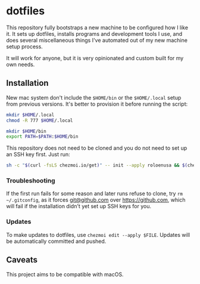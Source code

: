# dotfiles

This repository fully bootstraps a new machine to be configured how I like it.
It sets up dotfiles, installs programs and development tools I use, and does
several miscellaneous things I've automated out of my new machine setup process.

It will work for anyone, but it is very opinionated and custom built for my own
needs.

## Installation

New mac system don't include the `$HOME/bin` or the `$HOME/.local` setup from previous
versions. It's better to provision it before running the script:

```sh
mkdir $HOME/.local
chmod -R 777 $HOME/.local

mkdir $HOME/bin
export PATH=$PATH:$HOME/bin
```

This repository does not need to be cloned and you do not need to set up an SSH
key first. Just run:

```sh
sh -c "$(curl -fsLS chezmoi.io/get)" -- init --apply roloenusa && $(chezmoi source-path)/install.sh
```

### Troubleshooting

If the first run fails for some reason and later runs refuse to clone, try `rm
~/.gitconfig`, as it forces git@github.com over https://github.com, which will
fail if the installation didn't yet set up SSH keys for you.

### Updates

To make updates to dotfiles, use `chezmoi edit --apply $FILE`. Updates will be
automatically committed and pushed.

## Caveats

This project aims to be compatible with macOS.
